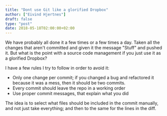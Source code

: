 ```yaml
---
title: "Dont use Git like a glorified Dropbox"
author: ["Eivind Hjertnes"]
draft: false
type: "post"
date: 2018-05-18T02:00:00+02:00
---
```


We have probably all done it a few times or a few times a day. Taken all
the changes that aren't committed and given it the message "Stuff" and
pushed it. But what is the point with a source code management if you
just use it as a glorified Dropbox?

I have a few rules I try to follow in order to avoid it:

-   Only one change per commit; if you changed a bug and refactored it
    because it was a mess, then it should be two commits.
-   Every commit should leave the repo in a working order
-   Use proper commit messages, that explain what you did

The idea is to select what files should be included in the commit
manually, and not just take everything; and then to the same for the
lines in the diff.
